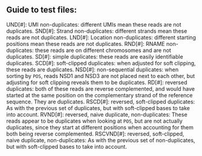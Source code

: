 ## Guide to test files:
UND\[#\]: UMI non-duplicates: different UMIs mean these reads are not duplicates.
SND\[#\]: Strand non-duplicates: different strands mean these reads are not duplicates.
LND\[#\]: Location non-duplicates: different starting positions mean these reads are not duplicates.
RND\[#\]: RNAME non-duplicates: these reads are on different chromosomes and are not duplicates.
SD\[#\]: simple duplicates: these reads are easily identifiable duplicates.
SCD\[#\]: soft-clipped duplicates: when adjusted for soft clipping, these reads are duplicates.
NSD\[#\]: non-sequential duplicates: when sorting by `POS`, reads NSD1 and NSD3 are not placed next to each other, but adjusting for soft clipping reveals them to be duplicates.
RD\[#\]: reversed duplicates: both of these reads are reverse complemented, and would have started at the same position on the complementary strand of the reference sequence. They are duplicates.
RSCD\[#\]: reversed, soft-clipped duplicates: As with the previous set of duplicates, but with soft-clipped bases to take into account.
RVND\[#\]: reversed, naive duplicate, non-duplicates: These reads appear to be duplicates when looking at `POS`, but are not actually duplicates, since they start at different positions when accounting for them both being reverse complemented.
RSCVND\[#\]: reversed, soft-clipped, naive duplicate, non-duplicates: As with the previous set of non-duplicates, but with soft-clipped bases to take into account.
